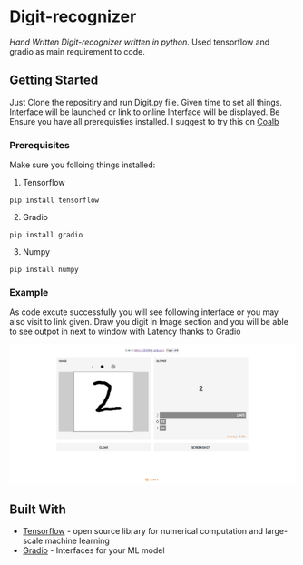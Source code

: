 # Digit-recognizer
*Hand Written Digit-recognizer written in python.* Used tensorflow and gradio as main requirement to code.

## Getting Started

Just Clone the repositiry and run Digit.py file. Given time to set all things. Interface will be launched or link to online Interface will be displayed. Be Ensure you have all prerequisties installed. I suggest to try this on [Coalb](https://colab.research.google.com/)

### Prerequisites

Make sure you folloing things installed:
1. Tensorflow

```
pip install tensorflow
```

2. Gradio

```
pip install gradio
```

3. Numpy

```
pip install numpy
```

### Example

As code excute successfully you will see following interface or you may also visit to link given. Draw you digit in Image section and you will be able to see outpot in next to  window with Latency thanks to Gradio

<p align="center">
  <img src="https://github.com/AJINKYA924/Digit-recognizer/blob/master/result.png?raw=true" alt="Example image"/>
</p>



## Built With

* [Tensorflow](https://www.tensorflow.org/) - open source library for numerical computation and large-scale machine learning
* [Gradio](https://www.gradio.app/) - Interfaces for your ML model

